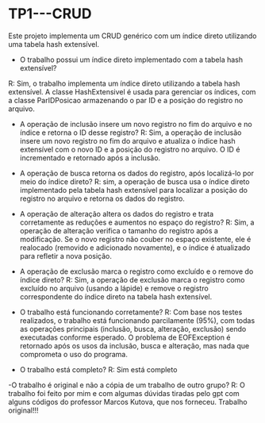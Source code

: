 # TP1---CRUD

Este projeto implementa um CRUD genérico com um índice direto utilizando uma tabela hash extensível.

- O trabalho possui um índice direto implementado com a tabela hash extensível?

 R: Sim, o trabalho implementa um índice direto utilizando a tabela hash extensível. A classe HashExtensivel é usada para gerenciar os índices, com a classe ParIDPosicao armazenando o par ID e a posição do registro no arquivo.

- A operação de inclusão insere um novo registro no fim do arquivo e no índice e retorna o ID desse registro? R: Sim, a operação de inclusão insere um novo registro no fim do arquivo e atualiza o índice hash extensível com o novo ID e a posição do registro no arquivo. O ID é incrementado e retornado após a inclusão.

- A operação de busca retorna os dados do registro, após localizá-lo por meio do índice direto? R: sim, a operação de busca usa o índice direto implementado pela tabela hash extensível para localizar a posição do registro no arquivo e retorna os dados do registro.

- A operação de alteração altera os dados do registro e trata corretamente as reduções e aumentos no espaço do registro? R: Sim, a operação de alteração verifica o tamanho do registro após a modificação. Se o novo registro não couber no espaço existente, ele é realocado (removido e adicionado novamente), e o índice é atualizado para refletir a nova posição.

- A operação de exclusão marca o registro como excluído e o remove do índice direto? R: Sim, a operação de exclusão marca o registro como excluído no arquivo (usando a lápide) e remove o registro correspondente do índice direto na tabela hash extensível.

- O trabalho está funcionando corretamente? R: Com base nos testes realizados, o trabalho está funcionando parcilamente (95%), com todas as operações principais (inclusão, busca, alteração, exclusão) sendo executadas conforme esperado. O problema de EOFException é retornado após os usos da inclusão, busca e alteração, mas nada que comprometa o uso do programa.

- O trabalho está completo? R: Sim está completo

-O trabalho é original e não a cópia de um trabalho de outro grupo? R: O trabalho foi feito por mim e com algumas dúvidas tiradas pelo gpt com alguns códigos do professor Marcos Kutova, que nos forneceu. Trabalho original!!!
